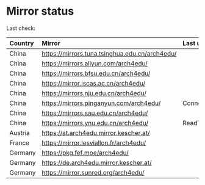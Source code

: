 <script src="./time.js"></script>
# Mirror status
Last check: <script type="text/javascript">localize(1679325719.4802988);</script>

|Country|Mirror|Last update|
|:------|:-----|:----------|
|China|https://mirrors.tuna.tsinghua.edu.cn/arch4edu/|<script type="text/javascript">localize(1679294118);</script>|
|China|https://mirrors.aliyun.com/arch4edu/|<script type="text/javascript">localize(1679211230);</script>|
|China|https://mirrors.bfsu.edu.cn/arch4edu/|<script type="text/javascript">localize(1679294118);</script>|
|China|https://mirror.iscas.ac.cn/arch4edu/|<script type="text/javascript">localize(1679294118);</script>|
|China|https://mirrors.nju.edu.cn/arch4edu/|<script type="text/javascript">localize(1679294118);</script>|
|China|https://mirrors.pinganyun.com/arch4edu/|ConnectionError|
|China|https://mirrors.sau.edu.cn/arch4edu/|<script type="text/javascript">localize(1673850842);</script>|
|China|https://mirrors.ynu.edu.cn/arch4edu/|ReadTimeout|
|Austria|https://at.arch4edu.mirror.kescher.at/|<script type="text/javascript">localize(1679294118);</script>|
|France|https://mirror.lesviallon.fr/arch4edu/|<script type="text/javascript">localize(1679294118);</script>|
|Germany|https://pkg.fef.moe/arch4edu/|<script type="text/javascript">localize(1679294118);</script>|
|Germany|https://de.arch4edu.mirror.kescher.at/|<script type="text/javascript">localize(1679294118);</script>|
|Germany|https://mirror.sunred.org/arch4edu/|<script type="text/javascript">localize(1679294118);</script>|

<script src="./tablefilter/tablefilter.js"></script>
<script src="./table.js"></script>